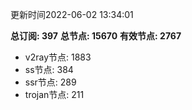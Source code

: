 更新时间2022-06-02 13:34:01

**总订阅: 397**
**总节点: 15670**
**有效节点: 2767**
- v2ray节点: 1883
- ss节点: 384
- ssr节点: 289
- trojan节点: 211
